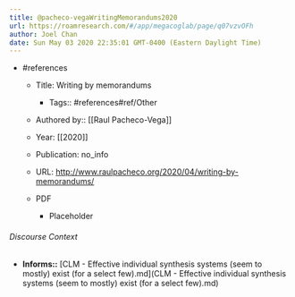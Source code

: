 ```yaml
---
title: @pacheco-vegaWritingMemorandums2020
url: https://roamresearch.com/#/app/megacoglab/page/q07vzvOFh
author: Joel Chan
date: Sun May 03 2020 22:35:01 GMT-0400 (Eastern Daylight Time)
---
```


- #references

    - Title: Writing by memorandums

        - Tags:: #references#ref/Other

    - Authored by::  [[Raul Pacheco-Vega]]

    - Year: [[2020]]

    - Publication: no_info

    - URL: http://www.raulpacheco.org/2020/04/writing-by-memorandums/

    - PDF

        - Placeholder

###### Discourse Context

- **Informs::** [CLM - Effective individual synthesis systems (seem to mostly) exist (for a select few).md](CLM - Effective individual synthesis systems (seem to mostly) exist (for a select few).md)

